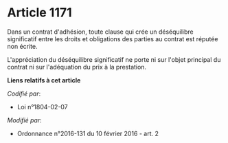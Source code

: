 # Article 1171

Dans un contrat d'adhésion, toute clause qui crée un déséquilibre significatif entre les droits et obligations des parties au
contrat est réputée non écrite. 

L'appréciation du déséquilibre significatif ne porte ni sur l'objet principal du contrat ni sur l'adéquation du prix à la
prestation.

**Liens relatifs à cet article**

_Codifié par_:

  - Loi n°1804-02-07

_Modifié par_:

  - Ordonnance n°2016-131 du 10 février 2016 - art. 2
